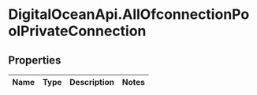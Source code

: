 # DigitalOceanApi.AllOfconnectionPoolPrivateConnection

## Properties
Name | Type | Description | Notes
------------ | ------------- | ------------- | -------------
